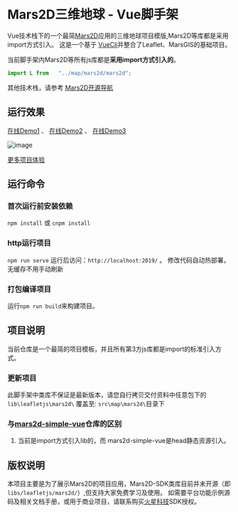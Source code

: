 # Mars2D三维地球 - Vue脚手架
 Vue技术栈下的一个最简[Mars2D](http://leaflet.marsgis.cn)应用的三维地球项目模版,Mars2D等库都是采用import方式引入。
 这是一个基于 [VueCli](https://cli.vuejs.org/config/)并整合了Leaflet、MarsGIS的基础项目。

当前脚手架内Mars2D等所有js库都是**采用import方式引入的**。
```javascript
import L from   "../map/mars2d/mars2d";
```

 其他技术栈，请参考 [Mars2D开源导航](https://github.com/marsgis/MarsGIS-for-Leaflet)
 

## 运行效果 
  [在线Demo1](http://leaflet.marsgis.cn/project/simple-es5/index.html) 、
 [在线Demo2](http://leaflet.marsgis.cn/project/simple-es5/index.html?config=config/gcj.json)  、
 [在线Demo3](http://leaflet.marsgis.cn/project/simple-es5/index.html?config=config/baidu.json) 

 ![image](http://leaflet.marsgis.cn/project/img/simple-es5.jpg)
 
 [更多项目体验](http://leaflet.marsgis.cn/project.html)


 
 

## 运行命令
 
### 首次运行前安装依赖
 `npm install` 或 `cnpm install`
 
### http运行项目
 `npm run serve`  运行后访问：`http://localhost:2019/`  。 修改代码自动热部署，无缓存不用手动刷新

### 打包编译项目
 运行`npm run build`来构建项目。 


## 项目说明
 当前仓库是一个最简的项目模板，并且所有第3方js库都是import的标准引入方式。
 
 
### 更新项目
 此脚手架中类库不保证是最新版本，请您自行拷贝交付资料中任意包下的  `lib\leafletjs\mars2d\` 覆盖至: `src\map\mars2d\`目录下
 

### 与[mars2d-simple-vue](https://github.com/marsgis/mars2d-simple-vue)仓库的区别
1. 当前是import方式引入lib的，而 mars2d-simple-vue是head静态资源引入。 

## 版权说明
  本项目主要是为了展示Mars2D的项目应用，Mars2D-SDK类库目前并未开源（即`libs/leafletjs/mars2d/`）,但支持大家免费学习及使用。
  如需要平台功能示例源码及相关文档手册，或用于商业项目，请联系购买[火星科技](http://leaflet.marsgis.cn)SDK授权。